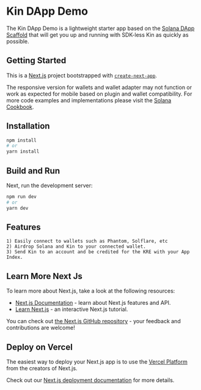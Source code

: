# Kin DApp Demo

The Kin DApp Demo is a lightweight starter app based on the [Solana DApp Scaffold](https://github.com/solana-labs/dapp-scaffold) that will get you up and running with SDK-less Kin as quickly as possible.

## Getting Started

This is a [Next.js](https://nextjs.org/) project bootstrapped with [`create-next-app`](https://github.com/vercel/next.js/tree/canary/packages/create-next-app).

The responsive version for wallets and wallet adapter may not function or work as expected for mobile based on plugin and wallet compatibility. For more code examples and implementations please visit the [Solana Cookbook](https://solanacookbook.com/).

## Installation

```bash
npm install
# or
yarn install
```

## Build and Run

Next, run the development server:

```bash
npm run dev
# or
yarn dev
```

## Features

```
1) Easily connect to wallets such as Phantom, Solflare, etc
2) Airdrop Solana and Kin to your connected wallet.
3) Send Kin to an account and be credited for the KRE with your App Index.
```

## Learn More Next Js

To learn more about Next.js, take a look at the following resources:

- [Next.js Documentation](https://nextjs.org/docs) - learn about Next.js features and API.
- [Learn Next.js](https://nextjs.org/learn) - an interactive Next.js tutorial.

You can check out [the Next.js GitHub repository](https://github.com/vercel/next.js/) - your feedback and contributions are welcome!

## Deploy on Vercel

The easiest way to deploy your Next.js app is to use the [Vercel Platform](https://vercel.com/new?utm_medium=default-template&filter=next.js&utm_source=create-next-app&utm_campaign=create-next-app-readme) from the creators of Next.js.

Check out our [Next.js deployment documentation](https://nextjs.org/docs/deployment) for more details.
